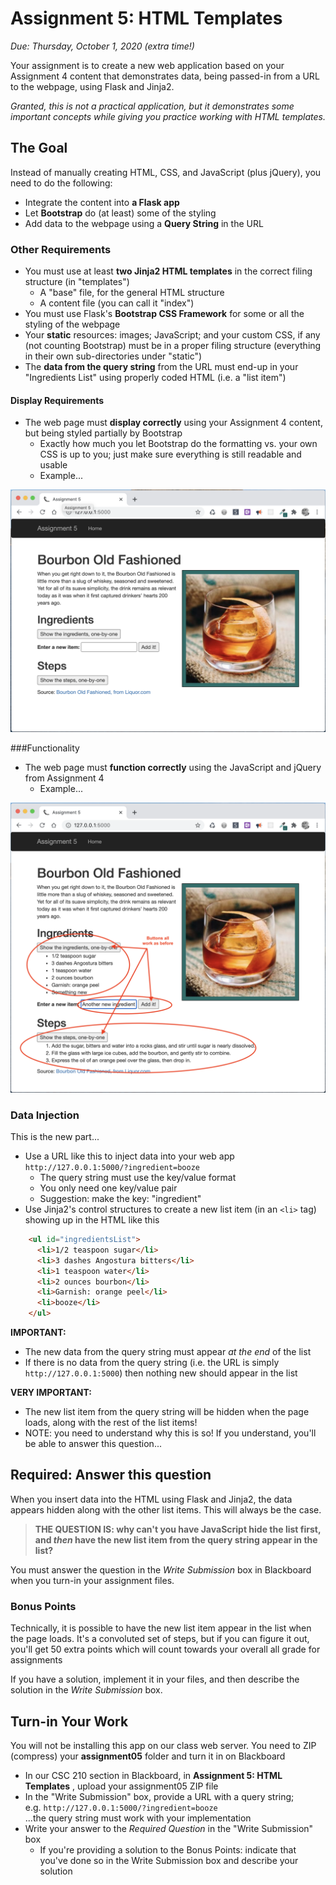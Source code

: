 # Assignment 5: HTML Templates

*Due: Thursday, October 1, 2020 (extra time!)* 

Your assignment is to create a new web application based on your Assignment 4 content that demonstrates data, being passed-in from a URL to the webpage, using Flask and Jinja2.

*Granted, this is not a practical application, but it demonstrates some important concepts while giving you practice working with HTML templates.*

## The Goal

Instead of manually creating HTML, CSS, and JavaScript (plus jQuery), you need to do the following:

- Integrate the content into **a Flask app**
- Let **Bootstrap** do (at least) some of the styling
- Add data to the webpage using a **Query String** in the URL

### Other Requirements

- You must use at least **two Jinja2 HTML templates** in the correct filing structure (in "templates")
  - A "base" file, for the general HTML structure
  - A content file (you can call it "index")
- You must use Flask's **Bootstrap CSS Framework** for some or all the styling of the webpage
- Your **static** resources: images; JavaScript; and your custom CSS, if any (not counting Bootstrap) must be in a proper filing structure (everything in their own sub-directories under "static")
- The **data from the query string** from the URL must end-up in your "Ingredients List" using properly coded HTML (i.e. a "list item")

#### Display Requirements

- The web page must **display correctly** using your Assignment 4 content, but being styled partially by Bootstrap
  - Exactly how much you let Bootstrap do the formatting vs. your own CSS is up to you; just make sure everything is still readable and usable
  - Example...

![figure1](media/figure1.png)



###Functionality

- The web page must **function correctly** using the JavaScript and jQuery from Assignment 4
  - Example...

![figure2](media/figure2.png)



### Data Injection

This is the new part...

- Use a URL like this to inject data into your web app<br> `http://127.0.0.1:5000/?ingredient=booze`
  - The query string must use the key/value format
  - You only need one key/value pair
  - Suggestion: make the key: "ingredient"
- Use Jinja2's control structures to create a new list item (in an `<li>` tag) showing up in the HTML like this
```html
	<ul id="ingredientsList">
	  <li>1/2 teaspoon sugar</li>
	  <li>3 dashes Angostura bitters</li>
	  <li>1 teaspoon water</li>
	  <li>2 ounces bourbon</li>
	  <li>Garnish: orange peel</li>
	  <li>booze</li>
	</ul>
```

**IMPORTANT:**

- The new data from the query string must appear *at the end* of the list
- If there is no data from the query string (i.e. the URL is simply `http://127.0.0.1:5000`) then nothing new should appear in the list

**VERY IMPORTANT:**

- The new list item from the query string will be hidden when the page loads, along with the rest of the list items!
- NOTE: you need to understand why this is so!  If you understand, you'll be able to answer this question...

## Required: Answer this question

When you insert data into the HTML using Flask and Jinja2, the data appears hidden along with the other list items.  This will always be the case. 

> **THE QUESTION IS: why can't you have JavaScript hide the list first, and *then* have the new list item from the query string appear in the list?**

You must answer the question in the *Write Submission* box in Blackboard when you turn-in your assignment files.

### Bonus Points

Technically, it is possible to have the new list item appear in the list when the page loads.  It's a convoluted set of steps, but if you can figure it out, you'll get 50 extra points which will count towards your overall all grade for assignments

If you have a solution, implement it in your files, and then describe the solution in the *Write Submission* box.

## Turn-in Your Work

You will not be installing this app on our class web server.  You need to ZIP (compress) your **assignment05** folder and turn it in on Blackboard

- In our CSC 210 section in Blackboard, in **Assignment 5: HTML Templates** , upload your assignment05 ZIP file 
- In the "Write Submission" box, provide a URL with a query string; <br>e.g. `http://127.0.0.1:5000/?ingredient=booze`<br>...the query string must work with your implementation
- Write your answer to the *Required Question* in the "Write Submission" box
  - If you're providing a solution to the Bonus Points: indicate that you've done so in the Write Submission box and describe your solution

